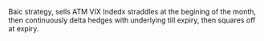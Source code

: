 Baic strategy, sells ATM VIX Indedx straddles at the begining of the month, then continuously delta hedges with underlying till expiry, then squares off at expiry.
